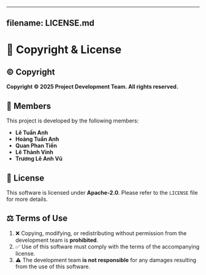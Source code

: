 ---

## filename: LICENSE.md

# 📜 **Copyright & License**

## ©️ **Copyright**

**Copyright © 2025 Project Development Team. All rights reserved.**

## 👥 **Members**

This project is developed by the following members:

-  **Lê Tuấn Anh**
-  **Hoàng Tuấn Anh**
-  **Quan Phan Tiến**
-  **Lê Thành Vinh**
-  **Trương Lê Anh Vũ**

## 📜 **License**

This software is licensed under **Apache-2.0**. Please refer to the `LICENSE` file for more details.

## ⚖️ **Terms of Use**

1. ❌ Copying, modifying, or redistributing without permission from the development team is **prohibited**.
2. ✅ Use of this software must comply with the terms of the accompanying license.
3. ⚠️ The development team **is not responsible** for any damages resulting from the use of this software.


